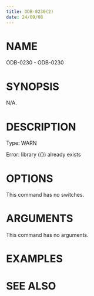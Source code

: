 ```yaml
---
title: ODB-0230(2)
date: 24/09/08
---
```


# NAME

ODB-0230 - ODB-0230

# SYNOPSIS

N/A.

# DESCRIPTION

Type: WARN

Error: library ({}) already exists

# OPTIONS

This command has no switches.

# ARGUMENTS

This command has no arguments.

# EXAMPLES

# SEE ALSO
